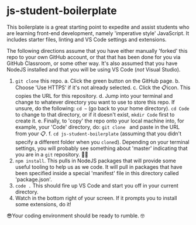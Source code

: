 # js-student-boilerplate
This boilerplate is a great starting point to expedite and assist students who are learning front-end development, namely 'imperative style' JavaScript. It includes starter files, linting and VS Code settings and extensions.

The following directions assume that you have either manually 'forked' this repo to your own GitHub account, or that that has been done for you via GitHub Classroom, or some other way. It's also assumed that you have NodeJS installed and that you will be using VS Code (*not* Visual Studio).

1. `git clone` this repo.
  a. Click the green button on the GitHub page.
  b. Choose 'Use HTTPS' if it's not already selected.
  c. Click the 📋icon. This copies the URL for this repository.
  d. Jump into your terminal and change to whatever directory you want to use to store this repo. If unsure, do the following: `cd ~` (go back to your home directory). `cd Code` to change to that directory, or if it doesn't exist, `mkdir Code` first to create it.
  e. Finally, to 'copy' the repo onto your local machine into, for example, your 'Code' directory, do: `git clone ` and paste in the URL from your 📋.
  f. `cd js-student-boilerplate` (assuming that you didn't specify a different folder when you `clone`d). Depending on your terminal settings, you will probably see something about 'master' indicating that you are in a `git` repository. 👏🏾
2. `npm install`. This pulls in NodeJS packages that will provide some useful tooling to help us as we code. It will pull in packages that have been specified inside a special 'manifest' file in this directory called 'package.json'.
3. `code .` This should fire up VS Code and start you off in your current directory.
4. Watch in the bottom right of your screen. If it prompts you to install some extensions, do it!

😎Your coding environment should be ready to rumble. 🤓
